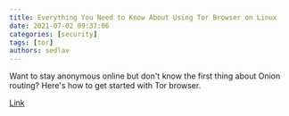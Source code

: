 ```yaml
---
title: Everything You Need to Know About Using Tor Browser on Linux
date: 2021-07-02 09:37:06
categories: [security]
tags: [tor]
authors: sedlav
---
```


Want to stay anonymous online but don't know the first thing about Onion routing? Here's how to get started with Tor browser.

[Link](https://www.makeuseof.com/tor-browser-on-linux/)
